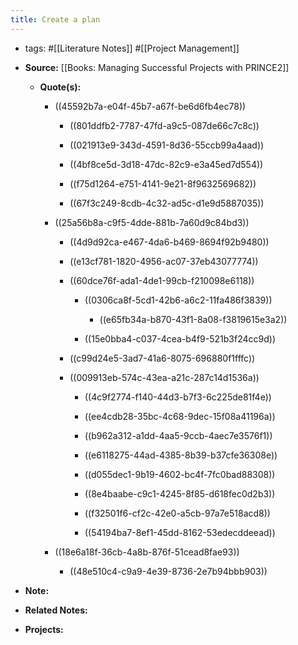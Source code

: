 ```yaml
---
title: Create a plan
---
```


- tags: #[[Literature Notes]] #[[Project Management]]

- **Source:** [[Books: Managing Successful Projects with PRINCE2]]
	 - **Quote(s):**
		 - ((45592b7a-e04f-45b7-a67f-be6d6fb4ec78))
			 - ((801ddfb2-7787-47fd-a9c5-087de66c7c8c))

			 - ((021913e9-343d-4591-8d36-55ccb99a4aad))

			 - ((4bf8ce5d-3d18-47dc-82c9-e3a45ed7d554))

			 - ((f75d1264-e751-4141-9e21-8f9632569682))

			 - ((67f3c249-8cdb-4c32-ad5c-d1e9d5887035))

		 - ((25a56b8a-c9f5-4dde-881b-7a60d9c84bd3))
			 - ((4d9d92ca-e467-4da6-b469-8694f92b9480))

			 - ((e13cf781-1820-4956-ac07-37eb43077774))

			 - ((60dce76f-ada1-4de1-99cb-f210098e6118))
				 - ((0306ca8f-5cd1-42b6-a6c2-11fa486f3839))
					 - ((e65fb34a-b870-43f1-8a08-f3819615e3a2))

				 - ((15e0bba4-c037-4cea-b4f9-521b3f24cc9d))

			 - ((c99d24e5-3ad7-41a6-8075-696880f1fffc))

			 - ((009913eb-574c-43ea-a21c-287c14d1536a))
				 - ((4c9f2774-f140-44d3-b7f3-6c225de81f4e))

				 - ((ee4cdb28-35bc-4c68-9dec-15f08a41196a))

				 - ((b962a312-a1dd-4aa5-9ccb-4aec7e3576f1))

				 - ((e6118275-44ad-4385-8b39-b37cfe36308e))

				 - ((d055dec1-9b19-4602-bc4f-7fc0bad88308))

				 - ((8e4baabe-c9c1-4245-8f85-d618fec0d2b3))

				 - ((f32501f6-cf2c-42e0-a5cb-97a7e518acd8))

				 - ((54194ba7-8ef1-45dd-8162-53edecddeead))

		 - ((18e6a18f-36cb-4a8b-876f-51cead8fae93))
			 - ((48e510c4-c9a9-4e39-8736-2e7b94bbb903))

- **Note:**

- **Related Notes:**

- **Projects:**
